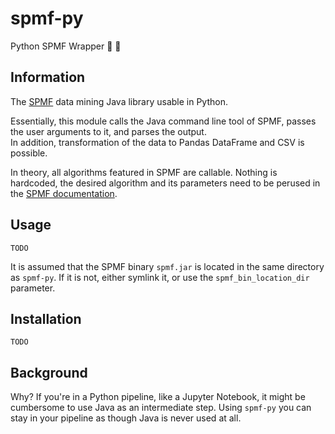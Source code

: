 # spmf-py
Python SPMF Wrapper 🐍 🎁

## Information
The [SPMF](http://www.philippe-fournier-viger.com/spmf) data mining Java library usable in Python.  

Essentially, this module calls the Java command line tool of SPMF, passes the user arguments to it, and parses the output.  
In addition, transformation of the data to Pandas DataFrame and CSV is possible.

In theory, all algorithms featured in SPMF are callable. Nothing is hardcoded, the desired algorithm and its parameters need to be perused in the [SPMF documentation](http://www.philippe-fournier-viger.com/spmf/index.php?link=documentation.php).

## Usage
`TODO`

It is assumed that the SPMF binary `spmf.jar` is located in the same directory as `spmf-py`. If it is not, either symlink it, or use the `spmf_bin_location_dir` parameter.

## Installation
`TODO`

## Background
Why? If you're in a Python pipeline, like a Jupyter Notebook, it might be cumbersome to use Java as an intermediate step. Using `spmf-py` you can stay in your pipeline as though Java is never used at all.

